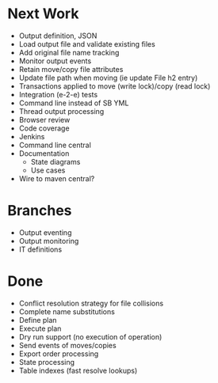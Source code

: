 
# Next Work
- Output definition, JSON
- Load output file and validate existing files
- Add original file name tracking
- Monitor output events
- Retain move/copy file attributes
- Update file path when moving (ie update File h2 entry)
- Transactions applied to move (write lock)/copy (read lock)
- Integration (e-2-e) tests
- Command line instead of SB YML
- Thread output processing
- Browser review
- Code coverage
- Jenkins
- Command line central
- Documentation
  - State diagrams
  - Use cases
- Wire to maven central?

# Branches 
- Output eventing
- Output monitoring
- IT definitions

# Done 
- Conflict resolution strategy for file collisions
- Complete name substitutions 
- Define plan
- Execute plan
- Dry run support (no execution of operation)
- Send events of moves/copies
- Export order processing
- State processing
- Table indexes (fast resolve lookups)